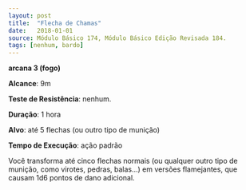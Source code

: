 ```yaml
---
layout: post
title:  "Flecha de Chamas"
date:   2018-01-01
source: Módulo Básico 174, Módulo Básico Edição Revisada 184.
tags: [nenhum, bardo]
---
```


**arcana 3 (fogo)**

**Alcance**: 9m

**Teste de Resistência**: nenhum.

**Duração**: 1 hora

**Alvo**: até 5 flechas (ou outro tipo de munição)

**Tempo de Execução**: ação padrão

Você transforma até cinco flechas normais (ou qualquer outro tipo de munição, como virotes, pedras, balas...) em versões flamejantes, que causam 1d6 pontos de dano adicional.
